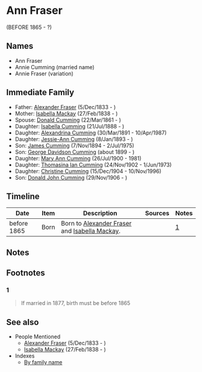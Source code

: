 ﻿---
layout: page
permalink: /people/i70425788
---

# Ann Fraser
(BEFORE 1865 - ?)

## Names

* Ann Fraser
* Annie Cumming (married name)
* Annie Fraser (variation)

## Immediate Family

* Father: [Alexander Fraser](./@i97086424@-alexander-fraser-b1833-12-5-d.md) (5/Dec/1833 - )
* Mother: [Isabella Mackay](./@i41556256@-isabella-mackay-b1838-2-27-d.md) (27/Feb/1838 - )
* Spouse: [Donald Cumming](./@i20465544@-donald-cumming-b1861-3-22-d.md) (22/Mar/1861 - )
* Daughter: [Isabella Cumming](./@i84684994@-isabella-cumming-b1888-7-21-d.md) (21/Jul/1888 - )
* Daughter: [Alexandrina Cumming](./@i57186713@-alexandrina-cumming-b1891-3-30-d1987-4-10.md) (30/Mar/1891 - 10/Apr/1987)
* Daughter: [Jessie-Ann Cumming](./@i66222886@-jessie-ann-cumming-b1893-1-8-d.md) (8/Jan/1893 - )
* Son: [James Cumming](./@i492889@-james-cumming-b1894-11-7-d1975-7-2.md) (7/Nov/1894 - 2/Jul/1975)
* Son: [George Davidson Cumming](./@i13773669@-george-davidson-cumming-b1899-d.md) (about 1899 - )
* Daughter: [Mary Ann Cumming](./@i48241984@-mary-ann-cumming-b1900-7-26-d1981.md) (26/Jul/1900 - 1981)
* Daughter: [Thomasina Ian Cumming](./@i92241152@-thomasina-ian-cumming-b1902-11-24-d1973-6-1.md) (24/Nov/1902 - 1/Jun/1973)
* Daughter: [Christine Cumming](./@i24328630@-christine-cumming-b1904-12-15-d1996-11-10.md) (15/Dec/1904 - 10/Nov/1996)
* Son: [Donald John Cumming](./@i22331378@-donald-john-cumming-b1906-11-29-d.md) (29/Nov/1906 - )

## Timeline

Date | Item | Description | Sources | Notes
---|---|---|---|---
before 1865 | Born | Born to [Alexander Fraser](./@i97086424@-alexander-fraser-b1833-12-5-d.md) and [Isabella Mackay](./@i41556256@-isabella-mackay-b1838-2-27-d.md). |  | [1](#1)

## Notes


## Footnotes

### 1

> If married in 1877, birth must be before 1865
>



## See also

- People Mentioned
  - [Alexander Fraser](./@i97086424@-alexander-fraser-b1833-12-5-d.md) (5/Dec/1833 - )
  - [Isabella Mackay](./@i41556256@-isabella-mackay-b1838-2-27-d.md) (27/Feb/1838 - )
- Indexes
  - [By family name](../index-by-family-name.md)
